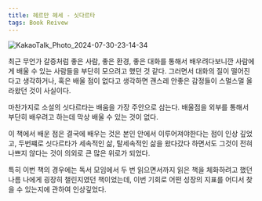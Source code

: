 ```yaml
---
title: 헤르만 헤세 - 싯다르타
tags: Book Reivew
---
```


![KakaoTalk_Photo_2024-07-30-23-14-34](https://github.com/user-attachments/assets/27c36a62-1262-41ca-adca-1e403780c522)

최근 무언가 갈증처럼 좋은 사람, 좋은 환경, 좋은 대화를 통해서 배우려다보니깐 사람에게 배울 수 있는 사람들을 부단히 모으려고 했던 것 같다.
 그러면서 대화의 질이 떨어진다고 생각하거나, 혹은 배울 점이 없다고 생각하면 괜스레 안좋은 감정들이 스멀스멀 올라왔던 것이 사실이다.

 마찬가지로 소설의 싯다르타는 배움을 가장 주안으로 삼는다. 배울점을 외부를 통해서 부단히 배우려고 하는데 막상 배울 수 있는 것이 없다.

 이 책에서 배운 점은 결국에 배우는 것은 본인 안에서 이루어져야한다는 점이 인상 깊었고, 두번쨰로 싯다르타가 세속적인 삶, 탈세속적인 삶을 왔다갔다 하면서도 그것이 전혀 나쁘지 않다는 것이 의외로 큰 많은 위로가 되었다.

 특히 이번 책의 경우에는 독서 모임에서 두 번 읽으면서까지 읽은 책을 체화하려고 했던 나름 나에게 굉장히 챌린지였던 책이었는데, 이번 기회로 어떤 성장의 지표를 어디서 찾을 수 있는지에 관하여 인상깊었다.


